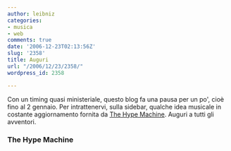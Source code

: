 ```yaml
---
author: leibniz
categories:
- musica
- web
comments: true
date: '2006-12-23T02:13:56Z'
slug: '2358'
title: Auguri
url: "/2006/12/23/2358/"
wordpress_id: 2358

---
```

Con un timing quasi ministeriale, questo blog fa una pausa per un po', cioè fino al 2 gennaio. Per intrattenervi, sulla sidebar, qualche idea musicale in costante aggiornamento fornita da [The Hype Machine](http://hype.non-standard.net/). Auguri a tutti gli avventori.


### The Hype Machine
